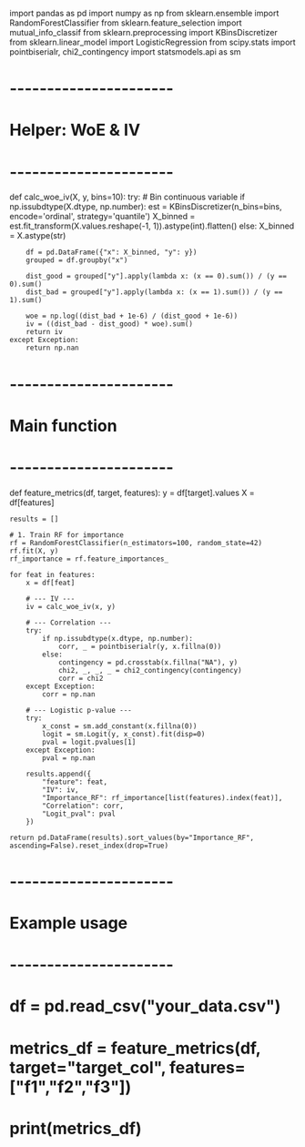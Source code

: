 import pandas as pd
import numpy as np
from sklearn.ensemble import RandomForestClassifier
from sklearn.feature_selection import mutual_info_classif
from sklearn.preprocessing import KBinsDiscretizer
from sklearn.linear_model import LogisticRegression
from scipy.stats import pointbiserialr, chi2_contingency
import statsmodels.api as sm

# ----------------------
# Helper: WoE & IV
# ----------------------
def calc_woe_iv(X, y, bins=10):
    try:
        # Bin continuous variable
        if np.issubdtype(X.dtype, np.number):
            est = KBinsDiscretizer(n_bins=bins, encode='ordinal', strategy='quantile')
            X_binned = est.fit_transform(X.values.reshape(-1, 1)).astype(int).flatten()
        else:
            X_binned = X.astype(str)

        df = pd.DataFrame({"x": X_binned, "y": y})
        grouped = df.groupby("x")

        dist_good = grouped["y"].apply(lambda x: (x == 0).sum()) / (y == 0).sum()
        dist_bad = grouped["y"].apply(lambda x: (x == 1).sum()) / (y == 1).sum()

        woe = np.log((dist_bad + 1e-6) / (dist_good + 1e-6))
        iv = ((dist_bad - dist_good) * woe).sum()
        return iv
    except Exception:
        return np.nan

# ----------------------
# Main function
# ----------------------
def feature_metrics(df, target, features):
    y = df[target].values
    X = df[features]

    results = []

    # 1. Train RF for importance
    rf = RandomForestClassifier(n_estimators=100, random_state=42)
    rf.fit(X, y)
    rf_importance = rf.feature_importances_

    for feat in features:
        x = df[feat]
        
        # --- IV ---
        iv = calc_woe_iv(x, y)

        # --- Correlation ---
        try:
            if np.issubdtype(x.dtype, np.number):
                corr, _ = pointbiserialr(y, x.fillna(0))
            else:
                contingency = pd.crosstab(x.fillna("NA"), y)
                chi2, _, _, _ = chi2_contingency(contingency)
                corr = chi2
        except Exception:
            corr = np.nan

        # --- Logistic p-value ---
        try:
            x_const = sm.add_constant(x.fillna(0))
            logit = sm.Logit(y, x_const).fit(disp=0)
            pval = logit.pvalues[1]
        except Exception:
            pval = np.nan

        results.append({
            "feature": feat,
            "IV": iv,
            "Importance_RF": rf_importance[list(features).index(feat)],
            "Correlation": corr,
            "Logit_pval": pval
        })

    return pd.DataFrame(results).sort_values(by="Importance_RF", ascending=False).reset_index(drop=True)

# ----------------------
# Example usage
# ----------------------
# df = pd.read_csv("your_data.csv")
# metrics_df = feature_metrics(df, target="target_col", features=["f1","f2","f3"])
# print(metrics_df)
